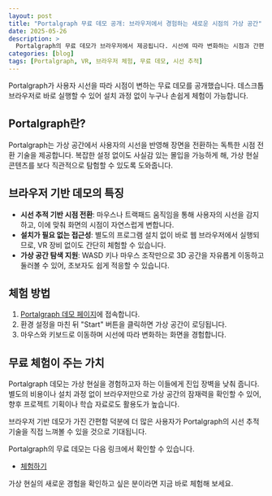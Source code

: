 ```yaml
---
layout: post
title: "Portalgraph 무료 데모 공개: 브라우저에서 경험하는 새로운 시점의 가상 공간"
date: 2025-05-26
description: >
  Portalgraph의 무료 데모가 브라우저에서 제공됩니다. 시선에 따라 변화하는 시점과 간편한 접근성을 자세히 살펴봅니다.
categories: [blog]
tags: [Portalgraph, VR, 브라우저 체험, 무료 데모, 시선 추적]
---
```


Portalgraph가 사용자 시선을 따라 시점이 변하는 무료 데모를 공개했습니다. 데스크톱 브라우저로 바로 실행할 수 있어 설치 과정 없이 누구나 손쉽게 체험이 가능합니다.

## Portalgraph란?

Portalgraph는 가상 공간에서 사용자의 시선을 반영해 장면을 전환하는 독특한 시점 전환 기술을 제공합니다. 복잡한 설정 없이도 사실감 있는 몰입을 가능하게 해, 가상 현실 콘텐츠를 보다 직관적으로 탐험할 수 있도록 도와줍니다.

## 브라우저 기반 데모의 특징

- **시선 추적 기반 시점 전환**: 마우스나 트랙패드 움직임을 통해 사용자의 시선을 감지하고, 이에 맞춰 화면의 시점이 자연스럽게 변합니다.
- **설치가 필요 없는 접근성**: 별도의 프로그램 설치 없이 바로 웹 브라우저에서 실행되므로, VR 장비 없이도 간단히 체험할 수 있습니다.
- **가상 공간 탐색 지원**: WASD 키나 마우스 조작만으로 3D 공간을 자유롭게 이동하고 둘러볼 수 있어, 초보자도 쉽게 적응할 수 있습니다.

## 체험 방법

1. [Portalgraph 데모 페이지](http://webgldemo.portalgraph.com/settings.html)에 접속합니다.
2. 환경 설정을 마친 뒤 "Start" 버튼을 클릭하면 가상 공간이 로딩됩니다.
3. 마우스와 키보드로 이동하며 시선에 따라 변화하는 화면을 경험합니다.

## 무료 체험이 주는 가치

Portalgraph 데모는 가상 현실을 경험하고자 하는 이들에게 진입 장벽을 낮춰 줍니다. 별도의 비용이나 설치 과정 없이 브라우저만으로 가상 공간의 잠재력을 확인할 수 있어, 향후 프로젝트 기획이나 학습 자료로도 활용도가 높습니다.

브라우저 기반 데모가 가진 간편함 덕분에 더 많은 사용자가 Portalgraph의 시선 추적 기술을 직접 느껴볼 수 있을 것으로 기대됩니다.

Portalgraph의 무료 데모는 다음 링크에서 확인할 수 있습니다.

- [체험하기](http://webgldemo.portalgraph.com/settings.html)

가상 현실의 새로운 경험을 확인하고 싶은 분이라면 지금 바로 체험해 보세요.
